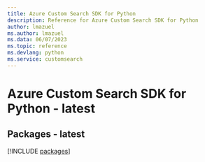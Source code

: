```yaml
---
title: Azure Custom Search SDK for Python
description: Reference for Azure Custom Search SDK for Python
author: lmazuel
ms.author: lmazuel
ms.data: 06/07/2023
ms.topic: reference
ms.devlang: python
ms.service: customsearch
---
```

# Azure Custom Search SDK for Python - latest
## Packages - latest
[!INCLUDE [packages](custom-search-index.md)]
